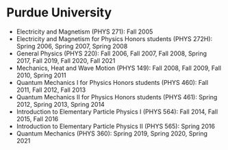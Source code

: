 Purdue University
======

* Electricity and Magnetism (PHYS 271): Fall 2005
* Electricity and Magnetism for Physics Honors students (PHYS 272H): Spring 2006, Spring 2007, Spring 2008
* General Physics (PHYS 220): Fall 2006, Fall 2007, Fall 2008, Spring 2017, Fall 2019, Fall 2020, Fall 2021
* Mechanics, Heat and Wave Motion (PHYS 149): Fall 2008, Fall 2009, Fall 2010, Spring 2011
* Quantum Mechanics I for Physics Honors students (PHYS 460): Fall 2011, Fall 2012, Fall 2013
* Quantum Mechanics II for Physics Honors students (PHYS 461): Spring 2012, Spring 2013, Spring 2014
* Introduction to Elementary Particle Physics I (PHYS 564): Fall 2014, Fall 2015, Fall 2016
* Introduction to Elementary Particle Physics II (PHYS 565): Spring 2016
* Quantum Mechanics (PHYS 360): Spring 2019, Spring 2020, Spring 2021
